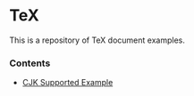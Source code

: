 # TeX
This is a repository of TeX document examples.

### Contents

- [CJK Supported Example](https://github.com/starkshaw/TeX/blob/master/CJK%20supported%20example/CJK%20supported%20example.tex)
